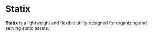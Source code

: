 # Statix

**Statix** is a lightweight and flexible utility designed for organizing and serving static assets.
